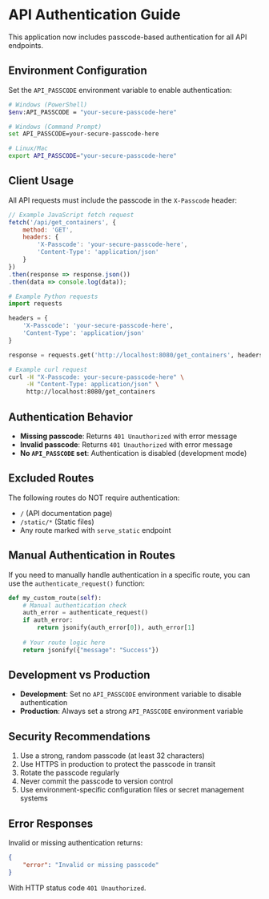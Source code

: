 # API Authentication Guide

This application now includes passcode-based authentication for all API endpoints.

## Environment Configuration

Set the `API_PASSCODE` environment variable to enable authentication:

```bash
# Windows (PowerShell)
$env:API_PASSCODE = "your-secure-passcode-here"

# Windows (Command Prompt)
set API_PASSCODE=your-secure-passcode-here

# Linux/Mac
export API_PASSCODE="your-secure-passcode-here"
```

## Client Usage

All API requests must include the passcode in the `X-Passcode` header:

```javascript
// Example JavaScript fetch request
fetch('/api/get_containers', {
    method: 'GET',
    headers: {
        'X-Passcode': 'your-secure-passcode-here',
        'Content-Type': 'application/json'
    }
})
.then(response => response.json())
.then(data => console.log(data));
```

```python
# Example Python requests
import requests

headers = {
    'X-Passcode': 'your-secure-passcode-here',
    'Content-Type': 'application/json'
}

response = requests.get('http://localhost:8080/get_containers', headers=headers)
```

```bash
# Example curl request
curl -H "X-Passcode: your-secure-passcode-here" \
     -H "Content-Type: application/json" \
     http://localhost:8080/get_containers
```

## Authentication Behavior

- **Missing passcode**: Returns `401 Unauthorized` with error message
- **Invalid passcode**: Returns `401 Unauthorized` with error message  
- **No `API_PASSCODE` set**: Authentication is disabled (development mode)

## Excluded Routes

The following routes do NOT require authentication:

- `/` (API documentation page)
- `/static/*` (Static files)
- Any route marked with `serve_static` endpoint

## Manual Authentication in Routes

If you need to manually handle authentication in a specific route, you can use the `authenticate_request()` function:

```python
def my_custom_route(self):
    # Manual authentication check
    auth_error = authenticate_request()
    if auth_error:
        return jsonify(auth_error[0]), auth_error[1]
    
    # Your route logic here
    return jsonify({"message": "Success"})
```

## Development vs Production

- **Development**: Set no `API_PASSCODE` environment variable to disable authentication
- **Production**: Always set a strong `API_PASSCODE` environment variable

## Security Recommendations

1. Use a strong, random passcode (at least 32 characters)
2. Use HTTPS in production to protect the passcode in transit
3. Rotate the passcode regularly
4. Never commit the passcode to version control
5. Use environment-specific configuration files or secret management systems

## Error Responses

Invalid or missing authentication returns:

```json
{
    "error": "Invalid or missing passcode"
}
```

With HTTP status code `401 Unauthorized`.
